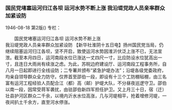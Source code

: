 ### 国民党堵塞运河归江各坝  运河水势不断上涨  我沿堤党政人员亲率群众加紧设防

1946-08-18
第2版()
专栏：

　　国民党堵塞运河归江各坝
    运河水势不断上涨       
    我沿堤党政人员亲率群众加紧设防
    【新华社淮阴十五日电】扬州国民党当局，仍继续阻塞运河归江各坝，坚不开启，致使运河水势因淮沂伏泛上涨不已，无法宣泄。截至本月四日，运河南段水位已涨达一丈四尺一寸，比应防设水位犹高出一寸，且连日大雨尚有续涨之虑。为此，苏皖边府建设厅、运河南段工程事务所，自八月一日起即进行全线设防；二专署并颁布“紧急护堤办法”；沿堤各级党委政府，均亲自领导群众全力防守。仅界首至邵伯一段，即设有十三个工防棚毡棚，由三名富有运河工程经验人员配合江（都）高（邮）护堤大队，不分昼夜巡逻守卫。邵伯以南一段，因常受蒋军袭扰，由驻邵伯新四军担任护卫。又上月三十日，宿（迁）壮县护河区群众二千余，以境内沂水水位高涨，几与河堤相平，抢着增修河堤，一夜间扒土千余方，直至河水停涨。
